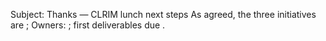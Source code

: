 Subject: Thanks — CLRIM lunch next steps
As agreed, the three initiatives are <list>; Owners: <names>; first deliverables due <date>.
